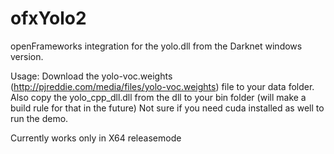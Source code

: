 # ofxYolo2
openFrameworks integration for the yolo.dll from the Darknet windows version.

Usage:
Download the yolo-voc.weights (http://pjreddie.com/media/files/yolo-voc.weights) file to your data folder.
Also copy the yolo_cpp_dll.dll from the dll to your bin folder (will make a build rule for that in the future)
Not sure if you need cuda installed as well to run the demo.

Currently works only in X64 releasemode


